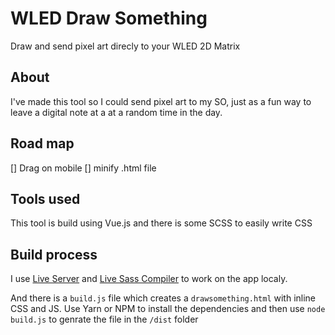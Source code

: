 # WLED Draw Something
Draw and send pixel art direcly to your WLED 2D Matrix 

## About
I've made this tool so I could send pixel art to my SO, just as a fun way to leave a digital note at a at a random time in the day.

## Road map
[] Drag on mobile
[] minify .html file

## Tools used
This tool is build using Vue.js and there is some SCSS to easily write CSS

## Build process
I use [Live Server](https://marketplace.visualstudio.com/items?itemName=ritwickdey.LiveServer) and [Live Sass Compiler](https://marketplace.visualstudio.com/items?itemName=glenn2223.live-sass) to work on the app localy.

And there is a `build.js` file which creates a `drawsomething.html` with inline CSS and JS. Use Yarn or NPM to install the dependencies and then use `node build.js` to genrate the file in the `/dist` folder
